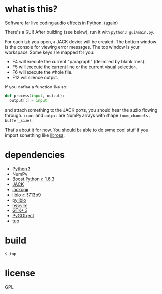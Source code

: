 # what is this?

Software for live coding audio effects in Python. (again)

There's a GUI! After building (see below), run it with `python3 gui/main.py`.

For each tab you open, a JACK device will be created. The bottom window is the console for viewing error messages. The top window is your workspace. Some keys are mapped for you:

* F4 will execute the current "paragraph" (delimited by blank lines).
* F5 will execute the current line or the current visual selection.
* F6 will execute the whole file.
* F12 will silence output.

If you define a function like so:
```python
def process(input, output):
  output[:] = input
```
and attach something to the JACK ports, you should hear the audio flowing through. `input` and `output` are NumPy arrays with shape `(num_channels, buffer_size)`.

That's about it for now. You should be able to do some cool stuff if you import something like [librosa](http://librosa.github.io/librosa/effects.html).

# dependencies

* [Python 3](https://www.python.org/)
* [NumPy](http://www.numpy.org/)
* [Boost.Python ≥ 1.6.3](https://github.com/boostorg/python)
* [JACK](http://www.jackaudio.org/)
* [jackcpp](http://www.x37v.info/projects/jackcpp/)
* [liblo ≥ 3713b9](http://liblo.sourceforge.net/)
* [pyliblo](http://das.nasophon.de/pyliblo/)
* [neovim](https://neovim.io/)
* [GTK+ 3](https://www.gtk.org/)
* [PyGObject](https://wiki.gnome.org/Projects/PyGObject)
* [tup](http://gittup.org/tup/)

# build

```
$ tup
```

# license

GPL

